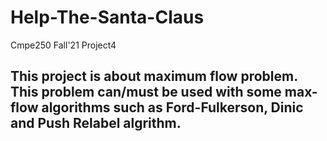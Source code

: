 # Help-The-Santa-Claus
Cmpe250 Fall'21 Project4
## This project is about maximum flow problem. This problem can/must be used with some max-flow algorithms such as Ford-Fulkerson, Dinic and Push Relabel algrithm.
